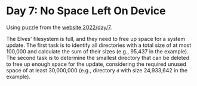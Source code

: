 # Day 7: No Space Left On Device

Using puzzle from the [website 2022/day/7](https://adventofcode.com/2022/day/7).

The Elves' filesystem is full, and they need to free up space for a system update. The first task is to identify all directories with a total size of at most 100,000 and calculate the sum of their sizes (e.g., 95,437 in the example). The second task is to determine the smallest directory that can be deleted to free up enough space for the update, considering the required unused space of at least 30,000,000 (e.g., directory `d` with size 24,933,642 in the example).
